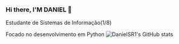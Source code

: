### Hi there, I'M DANIEL 👋
Estudante de Sistemas de Informação(1/8)

Focado no desenvolvimento em Python
![DanielSR1's GitHub stats](https://github-readme-stats.vercel.app/api?username=DanielSR1&show_icons=true&theme=radical)
